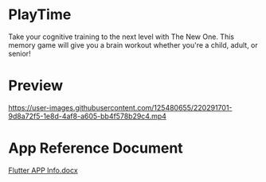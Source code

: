 
# PlayTime
Take your cognitive training to the next level with The New One. This memory game will give you a brain workout whether you're a child, adult, or senior!

# Preview

https://user-images.githubusercontent.com/125480655/220291701-9d8a72f5-1e8d-4af8-a605-bb4f578b29c4.mp4

# App Reference Document

[Flutter APP Info.docx](https://github.com/TamilKK11/PlayTime/files/10791357/Flutter.APP.Info.docx)
